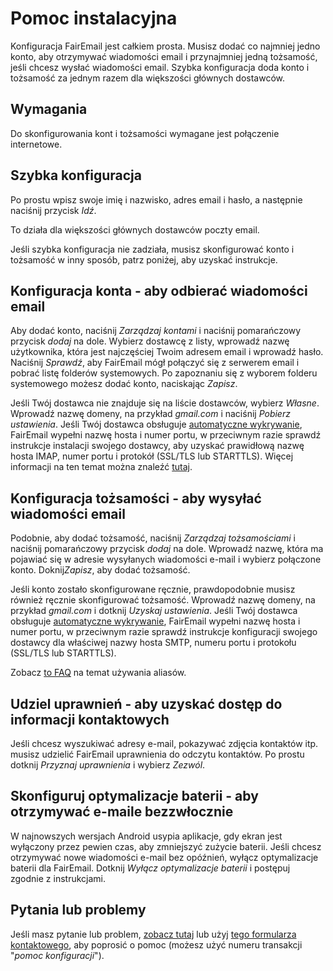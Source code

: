 # Pomoc instalacyjna

Konfiguracja FairEmail jest całkiem prosta. Musisz dodać co najmniej jedno konto, aby otrzymywać wiadomości email i przynajmniej jedną tożsamość, jeśli chcesz wysłać wiadomości email. Szybka konfiguracja doda konto i tożsamość za jednym razem dla większości głównych dostawców.

## Wymagania

Do skonfigurowania kont i tożsamości wymagane jest połączenie internetowe.

## Szybka konfiguracja

Po prostu wpisz swoje imię i nazwisko, adres email i hasło, a następnie naciśnij przycisk *Idź*.

To działa dla większości głównych dostawców poczty email.

Jeśli szybka konfiguracja nie zadziała, musisz skonfigurować konto i tożsamość w inny sposób, patrz poniżej, aby uzyskać instrukcje.

## Konfiguracja konta - aby odbierać wiadomości email

Aby dodać konto, naciśnij *Zarządzaj kontami* i naciśnij pomarańczowy przycisk *dodaj* na dole. Wybierz dostawcę z listy, wprowadź nazwę użytkownika, która jest najczęściej Twoim adresem email i wprowadź hasło. Naciśnij *Sprawdź*, aby FairEmail mógł połączyć się z serwerem email i pobrać listę folderów systemowych. Po zapoznaniu się z wyborem folderu systemowego możesz dodać konto, naciskając *Zapisz*.

Jeśli Twój dostawca nie znajduje się na liście dostawców, wybierz *Własne*. Wprowadź nazwę domeny, na przykład *gmail.com* i naciśnij *Pobierz ustawienia*. Jeśli Twój dostawca obsługuje [automatyczne wykrywanie](https://tools.ietf.org/html/rfc6186), FairEmail wypełni nazwę hosta i numer portu, w przeciwnym razie sprawdź instrukcje instalacji swojego dostawcy, aby uzyskać prawidłową nazwę hosta IMAP, numer portu i protokół (SSL/TLS lub STARTTLS). Więcej informacji na ten temat można znaleźć [tutaj](https://github.com/M66B/FairEmail/blob/master/FAQ.md#authorizing-accounts).

## Konfiguracja tożsamości - aby wysyłać wiadomości email

Podobnie, aby dodać tożsamość, naciśnij *Zarządzaj tożsamościami* i naciśnij pomarańczowy przycisk *dodaj* na dole. Wprowadź nazwę, która ma pojawiać się w adresie wysyłanych wiadomości e-mail i wybierz połączone konto. Doknij*Zapisz*, aby dodać tożsamość.

Jeśli konto zostało skonfigurowane ręcznie, prawdopodobnie musisz również ręcznie skonfigurować tożsamość. Wprowadź nazwę domeny, na przykład *gmail.com* i dotknij *Uzyskaj ustawienia*. Jeśli Twój dostawca obsługuje [automatyczne wykrywanie](https://tools.ietf.org/html/rfc6186), FairEmail wypełni nazwę hosta i numer portu, w przeciwnym razie sprawdź instrukcje konfiguracji swojego dostawcy dla właściwej nazwy hosta SMTP, numeru portu i protokołu (SSL/TLS lub STARTTLS).

Zobacz [to FAQ](https://github.com/M66B/FairEmail/blob/master/FAQ.md#FAQ9) na temat używania aliasów.

## Udziel uprawnień - aby uzyskać dostęp do informacji kontaktowych

Jeśli chcesz wyszukiwać adresy e-mail, pokazywać zdjęcia kontaktów itp. musisz udzielić FairEmail uprawnienia do odczytu kontaktów. Po prostu dotknij *Przyznaj uprawnienia* i wybierz *Zezwól*.

## Skonfiguruj optymalizacje baterii - aby otrzymywać e-maile bezzwłocznie

W najnowszych wersjach Android usypia aplikacje, gdy ekran jest wyłączony przez pewien czas, aby zmniejszyć zużycie baterii. Jeśli chcesz otrzymywać nowe wiadomości e-mail bez opóźnień, wyłącz optymalizacje baterii dla FairEmail. Dotknij *Wyłącz optymalizacje baterii* i postępuj zgodnie z instrukcjami.

## Pytania lub problemy

Jeśli masz pytanie lub problem, [zobacz tutaj](https://github.com/M66B/FairEmail/blob/master/FAQ.md) lub użyj [tego formularza kontaktowego](https://contact.faircode.eu/?product=fairemailsupport), aby poprosić o pomoc (możesz użyć numeru transakcji "*pomoc konfiguracji*").